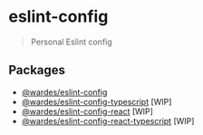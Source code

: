 # eslint-config

> Personal Eslint config

## Packages

- [@wardes/eslint-config](https://github.com/W4rd3s/eslint-config/tree/main/packages/eslint-config)
- [@wardes/eslint-config-typescript]() [WIP]
- [@wardes/eslint-config-react]() [WIP]
- [@wardes/eslint-config-react-typescript]() [WIP]
